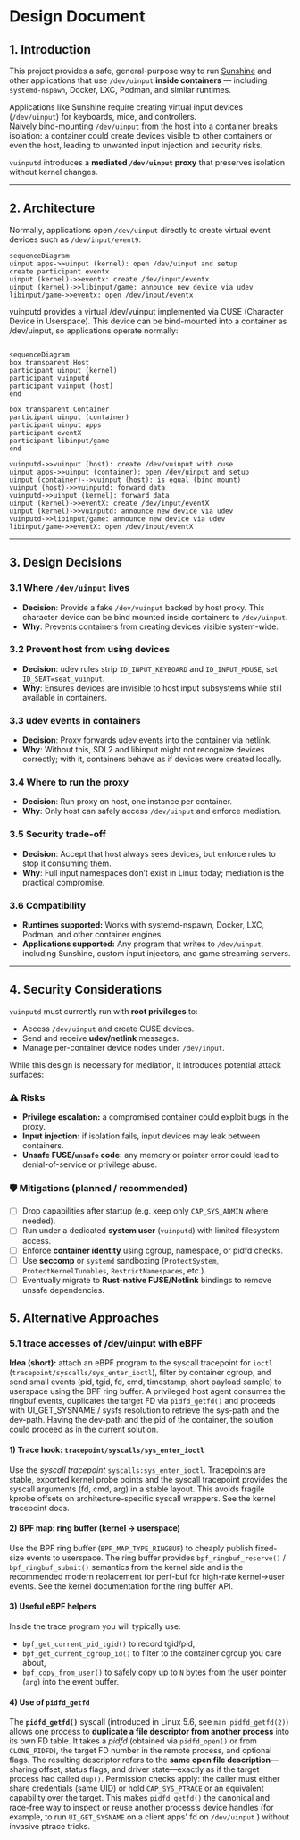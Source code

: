 # Design Document

## 1. Introduction

This project provides a safe, general-purpose way to run [Sunshine](https://github.com/LizardByte/Sunshine) and other applications that use `/dev/uinput` **inside containers** — including `systemd-nspawn`, Docker, LXC, Podman, and similar runtimes.

Applications like Sunshine require creating virtual input devices (`/dev/uinput`) for keyboards, mice, and controllers.  
Naively bind-mounting `/dev/uinput` from the host into a container breaks isolation: a container could create devices visible to other containers or even the host, leading to unwanted input injection and security risks.

`vuinputd` introduces a **mediated `/dev/uinput` proxy** that preserves isolation without kernel changes.

---

## 2. Architecture

Normally, applications open `/dev/uinput` directly to create virtual event devices such as `/dev/input/event9`:

```mermaid
sequenceDiagram
uinput apps->>uinput (kernel): open /dev/uinput and setup
create participant eventx
uinput (kernel)->>eventx: create /dev/input/eventx
uinput (kernel)->>libinput/game: announce new device via udev
libinput/game->>eventx: open /dev/input/eventx
```

vuinputd provides a virtual /dev/vuinput implemented via CUSE (Character Device in Userspace).
This device can be bind-mounted into a container as /dev/uinput, so applications operate normally:
```mermaid

sequenceDiagram
box transparent Host
participant uinput (kernel)
participant vuinputd
participant vuinput (host)
end

box transparent Container
participant uinput (container)
participant uinput apps
participant eventX
participant libinput/game
end

vuinputd->>vuinput (host): create /dev/vuinput with cuse
uinput apps->>uinput (container): open /dev/uinput and setup
uinput (container)-->vuinput (host): is equal (bind mount)
vuinput (host)->>vuinputd: forward data
vuinputd->>uinput (kernel): forward data
uinput (kernel)->>eventX: create /dev/input/eventX
uinput (kernel)->>vuinputd: announce new device via udev
vuinputd->>libinput/game: announce new device via udev
libinput/game->>eventX: open /dev/input/eventX
```

---

## 3. Design Decisions

### 3.1 Where `/dev/uinput` lives

* **Decision**: Provide a fake `/dev/vuinput` backed by host proxy. This character device can be bind mounted inside containers to `/dev/uinput`.
* **Why**: Prevents containers from creating devices visible system-wide.

### 3.2 Prevent host from using devices

* **Decision**: udev rules strip `ID_INPUT_KEYBOARD` and `ID_INPUT_MOUSE`, set `ID_SEAT=seat_vuinput`.
* **Why**: Ensures devices are invisible to host input subsystems while still available in containers.

### 3.3 udev events in containers

* **Decision**: Proxy forwards udev events into the container via netlink.
* **Why**: Without this, SDL2 and libinput might not recognize devices correctly; with it, containers behave as if devices were created locally.

### 3.4 Where to run the proxy

* **Decision**: Run proxy on host, one instance per container.
* **Why**: Only host can safely access `/dev/uinput` and enforce mediation.

### 3.5 Security trade-off

* **Decision**: Accept that host always sees devices, but enforce rules to stop it consuming them.
* **Why**: Full input namespaces don’t exist in Linux today; mediation is the practical compromise.

### 3.6 Compatibility
* **Runtimes supported:** Works with systemd-nspawn, Docker, LXC, Podman, and other container engines.  
* **Applications supported:** Any program that writes to `/dev/uinput`, including Sunshine, custom input injectors, and game streaming servers.
---

## 4. Security Considerations

`vuinputd` must currently run with **root privileges** to:

* Access `/dev/uinput` and create CUSE devices.
* Send and receive **udev/netlink** messages.
* Manage per-container device nodes under `/dev/input`.

While this design is necessary for mediation, it introduces potential attack surfaces:

### ⚠️ Risks

* **Privilege escalation:** a compromised container could exploit bugs in the proxy.
* **Input injection:** if isolation fails, input devices may leak between containers.
* **Unsafe FUSE/`unsafe` code:** any memory or pointer error could lead to denial-of-service or privilege abuse.

### 🛡️ Mitigations (planned / recommended)

* [ ] Drop capabilities after startup (e.g. keep only `CAP_SYS_ADMIN` where needed).
* [ ] Run under a dedicated **system user** (`vuinputd`) with limited filesystem access.
* [ ] Enforce **container identity** using cgroup, namespace, or pidfd checks.
* [ ] Use **seccomp** or `systemd` sandboxing (`ProtectSystem`, `ProtectKernelTunables`, `RestrictNamespaces`, etc.).
* [ ] Eventually migrate to **Rust-native FUSE/Netlink** bindings to remove unsafe dependencies.

## 5. Alternative Approaches

### 5.1 trace accesses of /dev/uinput with eBPF

**Idea (short):** attach an eBPF program to the syscall tracepoint for `ioctl` (`tracepoint/syscalls/sys_enter_ioctl`), filter by container cgroup, and send small events (pid, tgid, fd, cmd, timestamp, short payload sample) to userspace using the BPF ring buffer. A privileged host agent consumes the ringbuf events, duplicates the target FD via `pidfd_getfd()` and proceeds with UI_GET_SYSNAME / sysfs resolution to retrieve the sys-path and the dev-path. Having the dev-path and the pid of the container, the solution could proceed as in the current solution.

#### 1) Trace hook: `tracepoint/syscalls/sys_enter_ioctl`

Use the *syscall tracepoint* `syscalls:sys_enter_ioctl`. Tracepoints are stable, exported kernel probe points and the syscall tracepoint provides the syscall arguments (fd, cmd, arg) in a stable layout. This avoids fragile kprobe offsets on architecture-specific syscall wrappers. See the kernel tracepoint docs.

#### 2) BPF map: ring buffer (kernel → userspace)

Use the BPF ring buffer (`BPF_MAP_TYPE_RINGBUF`) to cheaply publish fixed-size events to userspace. The ring buffer provides `bpf_ringbuf_reserve()` / `bpf_ringbuf_submit()` semantics from the kernel side and is the recommended modern replacement for perf-buf for high-rate kernel→user events. See the kernel documentation for the ring buffer API.

#### 3) Useful eBPF helpers

Inside the trace program you will typically use:

* `bpf_get_current_pid_tgid()` to record tgid/pid,
* `bpf_get_current_cgroup_id()` to filter to the container cgroup you care about,
* `bpf_copy_from_user()` to safely copy up to `N` bytes from the user pointer (`arg`) into the event buffer.

#### 4) Use of `pidfd_getfd`
The **`pidfd_getfd()`** syscall (introduced in Linux 5.6, see `man pidfd_getfd(2)`) allows one process to **duplicate a file descriptor from another process** into its own FD table. It takes a *pidfd* (obtained via `pidfd_open()` or from `CLONE_PIDFD`), the target FD number in the remote process, and optional flags. The resulting descriptor refers to the **same open file description**—sharing offset, status flags, and driver state—exactly as if the target process had called `dup()`. Permission checks apply: the caller must either share credentials (same UID) or hold `CAP_SYS_PTRACE` or an equivalent capability over the target. This makes `pidfd_getfd()` the canonical and race-free way to inspect or reuse another process’s device handles (for example, to run `UI_GET_SYSNAME` on a client apps' fd on `/dev/uinput` ) without invasive ptrace tricks.

